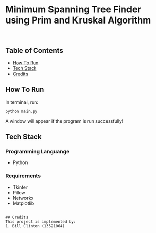 # Minimum Spanning Tree Finder using Prim and Kruskal Algorithm
<br />

## Table of Contents
* [How To Run](#how-to-run)
* [Tech Stack](#tech-stack)
* [Credits](#credits)

## How To Run
In terminal, run:
```shell
python main.py
```
A window will appear if the program is run successfully!

## Tech Stack
### Programming Languange
* Python

### Requirements
* Tkinter
* Pillow
* Networkx
* Matplotlib
```

## Credits
This project is implemented by:
1. Bill Clinton (13521064)